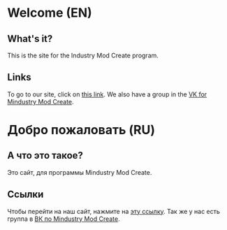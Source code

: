 # Welcome (EN)
## What's it?
This is the site for the Industry Mod Create program. 

## Links
To go to our site, click on [this link](https://mindustrymodcreate.github.io/mindustry.mod.create/index.html).
We also have a group in the [VK for Mindustry Mod Create](https://vk.com/mindustry_mod_create).

# Добро пожаловать (RU)
## А что это такое?
Это сайт, для программы Mindustry Mod Create. 

## Ссылки
Чтобы перейти на наш сайт, нажмите на [эту ссылку](https://mindustrymodcreate.github.io/mindustry.mod.create/index.html).
Так же у нас есть группа в [ВК по Mindustry Mod Create](https://vk.com/mindustry_mod_create).
